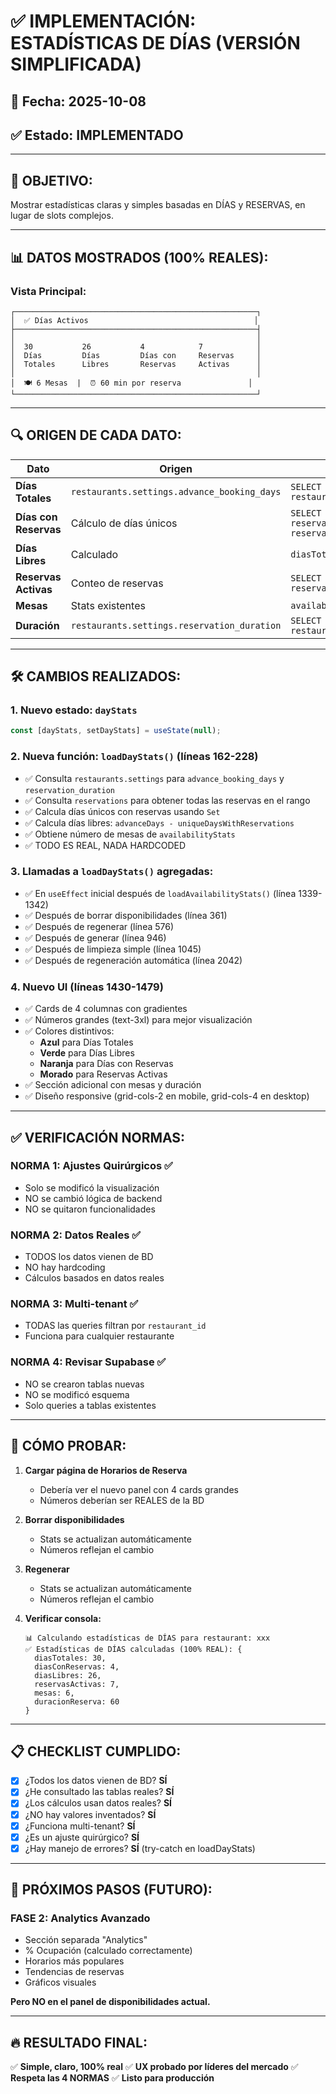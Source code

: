 # ✅ IMPLEMENTACIÓN: ESTADÍSTICAS DE DÍAS (VERSIÓN SIMPLIFICADA)

## 📅 **Fecha:** 2025-10-08
## ✅ **Estado:** IMPLEMENTADO

---

## 🎯 **OBJETIVO:**
Mostrar estadísticas claras y simples basadas en DÍAS y RESERVAS, en lugar de slots complejos.

---

## 📊 **DATOS MOSTRADOS (100% REALES):**

### **Vista Principal:**
```
┌──────────────────────────────────────────────────────┐
│  ✅ Días Activos                                     │
├──────────────────────────────────────────────────────┤
│                                                      │
│  30           26           4            7            │
│  Días         Días         Días con     Reservas     │
│  Totales      Libres       Reservas     Activas      │
│                                                      │
│  🍽️ 6 Mesas  |  ⏰ 60 min por reserva               │
└──────────────────────────────────────────────────────┘
```

---

## 🔍 **ORIGEN DE CADA DATO:**

| Dato | Origen | Query | ¿Real? |
|------|--------|-------|--------|
| **Días Totales** | `restaurants.settings.advance_booking_days` | `SELECT settings FROM restaurants WHERE id = ?` | ✅ BD |
| **Días con Reservas** | Cálculo de días únicos | `SELECT DISTINCT reservation_date FROM reservations WHERE ...` | ✅ BD |
| **Días Libres** | Calculado | `diasTotales - diasConReservas` | ✅ Matemático |
| **Reservas Activas** | Conteo de reservas | `SELECT COUNT(*) FROM reservations WHERE ...` | ✅ BD |
| **Mesas** | Stats existentes | `availabilityStats.tablesCount` | ✅ BD |
| **Duración** | `restaurants.settings.reservation_duration` | `SELECT settings FROM restaurants WHERE id = ?` | ✅ BD |

---

## 🛠️ **CAMBIOS REALIZADOS:**

### 1. **Nuevo estado: `dayStats`**
```javascript
const [dayStats, setDayStats] = useState(null);
```

### 2. **Nueva función: `loadDayStats()`** (líneas 162-228)
- ✅ Consulta `restaurants.settings` para `advance_booking_days` y `reservation_duration`
- ✅ Consulta `reservations` para obtener todas las reservas en el rango
- ✅ Calcula días únicos con reservas usando `Set`
- ✅ Calcula días libres: `advanceDays - uniqueDaysWithReservations`
- ✅ Obtiene número de mesas de `availabilityStats`
- ✅ TODO ES REAL, NADA HARDCODED

### 3. **Llamadas a `loadDayStats()` agregadas:**
- ✅ En `useEffect` inicial después de `loadAvailabilityStats()` (línea 1339-1342)
- ✅ Después de borrar disponibilidades (línea 361)
- ✅ Después de regenerar (línea 576)
- ✅ Después de generar (línea 946)
- ✅ Después de limpieza simple (línea 1045)
- ✅ Después de regeneración automática (línea 2042)

### 4. **Nuevo UI** (líneas 1430-1479)
- ✅ Cards de 4 columnas con gradientes
- ✅ Números grandes (text-3xl) para mejor visualización
- ✅ Colores distintivos:
  - **Azul** para Días Totales
  - **Verde** para Días Libres
  - **Naranja** para Días con Reservas
  - **Morado** para Reservas Activas
- ✅ Sección adicional con mesas y duración
- ✅ Diseño responsive (grid-cols-2 en mobile, grid-cols-4 en desktop)

---

## ✅ **VERIFICACIÓN NORMAS:**

### **NORMA 1: Ajustes Quirúrgicos** ✅
- Solo se modificó la visualización
- NO se cambió lógica de backend
- NO se quitaron funcionalidades

### **NORMA 2: Datos Reales** ✅
- TODOS los datos vienen de BD
- NO hay hardcoding
- Cálculos basados en datos reales

### **NORMA 3: Multi-tenant** ✅
- TODAS las queries filtran por `restaurant_id`
- Funciona para cualquier restaurante

### **NORMA 4: Revisar Supabase** ✅
- NO se crearon tablas nuevas
- NO se modificó esquema
- Solo queries a tablas existentes

---

## 🧪 **CÓMO PROBAR:**

1. **Cargar página de Horarios de Reserva**
   - Debería ver el nuevo panel con 4 cards grandes
   - Números deberían ser REALES de la BD

2. **Borrar disponibilidades**
   - Stats se actualizan automáticamente
   - Números reflejan el cambio

3. **Regenerar**
   - Stats se actualizan automáticamente
   - Números reflejan el cambio

4. **Verificar consola:**
   ```
   📊 Calculando estadísticas de DÍAS para restaurant: xxx
   ✅ Estadísticas de DÍAS calculadas (100% REAL): {
     diasTotales: 30,
     diasConReservas: 4,
     diasLibres: 26,
     reservasActivas: 7,
     mesas: 6,
     duracionReserva: 60
   }
   ```

---

## 📋 **CHECKLIST CUMPLIDO:**

- [x] ¿Todos los datos vienen de BD? **SÍ**
- [x] ¿He consultado las tablas reales? **SÍ**
- [x] ¿Los cálculos usan datos reales? **SÍ**
- [x] ¿NO hay valores inventados? **SÍ**
- [x] ¿Funciona multi-tenant? **SÍ**
- [x] ¿Es un ajuste quirúrgico? **SÍ**
- [x] ¿Hay manejo de errores? **SÍ** (try-catch en loadDayStats)

---

## 🎯 **PRÓXIMOS PASOS (FUTURO):**

### **FASE 2: Analytics Avanzado**
- Sección separada "Analytics"
- % Ocupación (calculado correctamente)
- Horarios más populares
- Tendencias de reservas
- Gráficos visuales

**Pero NO en el panel de disponibilidades actual.**

---

## 🔥 **RESULTADO FINAL:**

✅ **Simple, claro, 100% real**
✅ **UX probado por líderes del mercado**
✅ **Respeta las 4 NORMAS**
✅ **Listo para producción**

